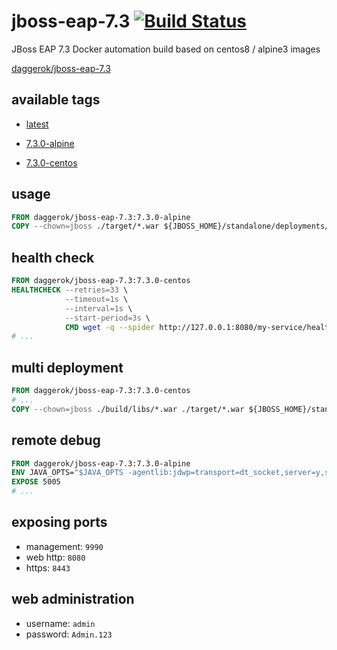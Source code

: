 # jboss-eap-7.3 [![Build Status](https://travis-ci.org/daggerok/jboss-eap-7.3.svg?branch=master)](https://travis-ci.org/daggerok/jboss-eap-7.3)
JBoss EAP 7.3 Docker automation build based on centos8 / alpine3 images

[daggerok/jboss-eap-7.3](https://hub.docker.com/r/daggerok/jboss-eap-7.3/)

## available tags

- [latest](https://github.com/daggerok/jboss-eap-7.3/blob/master/Dockerfile)

- [7.3.0-alpine](https://github.com/daggerok/jboss-eap-7.3/blob/7.3.0-alpine/Dockerfile)
- [7.3.0-centos](https://github.com/daggerok/jboss-eap-7.3/blob/7.3.0-centos/Dockerfile)

## usage

```Dockerfile
FROM daggerok/jboss-eap-7.3:7.3.0-alpine
COPY --chown=jboss ./target/*.war ${JBOSS_HOME}/standalone/deployments/my-service.war
```

## health check

```Dockerfile
FROM daggerok/jboss-eap-7.3:7.3.0-centos
HEALTHCHECK --retries=33 \
            --timeout=1s \
            --interval=1s \
            --start-period=3s \
            CMD wget -q --spider http://127.0.0.1:8080/my-service/health || exit 1
# ...
```

## multi deployment

```Dockerfile
FROM daggerok/jboss-eap-7.3:7.3.0-centos
# ...
COPY --chown=jboss ./build/libs/*.war ./target/*.war ${JBOSS_HOME}/standalone/deployments/
```

## remote debug

```Dockerfile
FROM daggerok/jboss-eap-7.3:7.3.0-alpine
ENV JAVA_OPTS="$JAVA_OPTS -agentlib:jdwp=transport=dt_socket,server=y,suspend=n,address=5005"
EXPOSE 5005
# ...
```

## exposing ports

- management: `9990`
- web http: `8080`
- https: `8443`

## web administration

- username: `admin`
- password: `Admin.123`

<!--

git reset --hard origin/master
git fetch -p -a --prune-tags --force --tags 

git tag -d $tagName
git push --delete origin $tagName

release workflow history:

git tag 7.3.0-centos
git push origin --tags

git tag 7.3.0-alpine
git push origin --tags

-->
